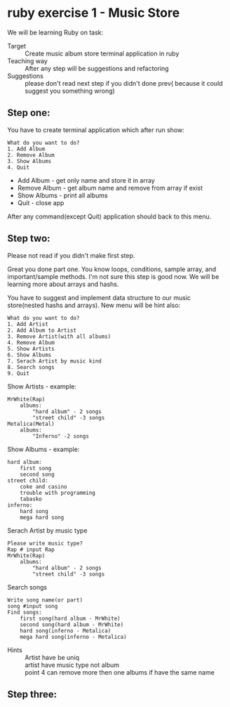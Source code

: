 ruby exercise 1 - Music Store 
===============

We will be learning Ruby on task:
<dl>
  <dt>Target</dt>
  <dd>Create  music album store terminal application in ruby</dd>
  <dt>Teaching way</dt>
  <dd>After any step will be suggestions and refactoring</dd>
  <dt>Suggestions</dt>
  <dd>please don't read next step if you didn't done prev( because it could suggest you something wrong) </dd>
</dl>

Step one:
-------------
You have to create terminal application which after run show:

	What do you want to do? 
	1. Add Album
	2. Remove Album 
	3. Show Albums 
	4. Quit 

* Add Album - get only name  and store it in array
* Remove Album - get album name and remove from array if exist
* Show Albums - print all albums
* Quit  - close app

After any command(except Quit) application should back to this menu. 


Step two:
-------------

Please not read if you didn't make first step.

Great you done part one. You know loops, conditions, sample array, and important/sample methods.
I'm not sure this step is good now. We will be learning more about arrays and hashs.

You have to suggest and implement data structure to our music store(nested hashs and arrays). New menu will be hint also:

	What do you want to do? 
	1. Add Artist
	2. Add Album to Artist
	3. Remove Artist(with all albums)
	4. Remove Album
	5. Show Artists
	6. Show Albums
	7. Serach Artist by music kind
	8. Search songs
	9. Quit 

Show Artists - example:

	MrWhite(Rap)
		albums:
			"hard album" - 2 songs
			"street child" -3 songs
	Metalica(Metal)
		albums:
			"Inferno" -2 songs

Show Albums - example:

	hard album:
		first song
		second song
	street child:
		coke and casino
		trouble with programming
		tabasko
	inferno:
		hard song
		mega hard song
		
Serach Artist by music type

	Please write music type?
	Rap # input Rap
	MrWhite(Rap)
		albums:
			"hard album" - 2 songs
			"street child" -3 songs
	
Search songs

	Write song name(or part)
	song #input song	
	Find songs:
		first song(hard album - MrWhite)
		second song(hard album - MrWhite)
		hard song(inferno - Metalica)
		mega hard song(inferno - Metalica)

	
<dl>
  <dt>Hints</dt>
  <dd>Artist have be uniq</dd>
  <dd>artist have music type not album</dd>
  <dd>point 4 can remove more then one albums if have the same name</dd>
</dl>

Step three:
-------------

